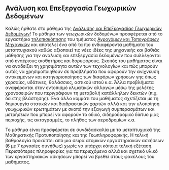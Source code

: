 ## Ανάλυση και Επεξεργασία Γεωχωρικών Δεδομένων

Καλώς ήρθατε στο μάθημα της [Ανάλυσης και Επεξεργασίας Γεωχωρικών Δεδομένων](#https://dsml.ece.ntua.gr/studies/courses/analyse-kai-epexergasia-geochorikon-dedomenon)! Το μάθημα των γεωχωρικών δεδομένων προσφέρεται από το εργαστήριο [τηλεπισκόπησης](#https://www.survey.ntua.gr/el/departments/topo/topo-labs/rslab) του τμήματος [Αγρονόμων και Τοπογράφων Μηχανικών](#https://www.survey.ntua.gr/el/) και αποτελεί ένα από τα πιο ενδιαφέροντα μαθήματα του μεταπτυχιακού καθώς αξιοποιεί τις νέες ιδέες της μηχανικής και βαθιάς μάθησης για την ανάλυση και επεξεργασία δεδομένων που συλλέγονται από εναέριους αισθητήρες και δορυφόρους. Σκοπός του μαθήματος είναι να αναδείξει τη χρησιμότητα αυτών των τεχνολογίων και πώς μπορούν αυτές να χρησιμοποιηθούν σε προβλήματα που αφορούν την ανίχνευση αντικειμένων και κατηγοριοποίησης των διαφόρων χρήσεων γης όπως χερσαίες, υδάτινες, θαλάσσιες, αστικού ιστού κ.α. Άλλα προβλήματα αναφέρονται στον εντοπισμό κλιματικών αλλαγών μέσω της μελέτης χρονοσειρών που περιγράφουν τη μεταβολή κατάλληλων δεικτών (π.χ. δείκτης βλάστησης). Ένα άλλο κομμάτι του μαθήματος σχετίζεται με τη δημιουργία στατικών και διαδραστικών χαρτών αλλά και την υλοποίηση γεωχωρικών ερωτημάτων με σκοπό την εξαγωγή συμπερασμάτων και μετρήσεων που μπορεί να αφορούν το οδικό, σιδηροδρομικό δίκτυο μιας περιοχής, τις ακτογραμμές, το πλήθος των αεροδρομίων κ.α. 

Το μάθημα είναι προσφέρεται σε συνδιδασκαλία με τα μεταπτυχιακά της Μαθηματικής Προτυποποίησης και της Γεωπληροφορικής. Η τελική βαθμολογία προκύπτει από μια σειρά ατομικών εργαστηριακών ασκήσεων (6 με 7 εργασίες συνήθως) χωρίς να υπάρχει κάποια τελική εξέταση. Περισσότερες πληροφορίες για τα περιεχόμενα αλλά και σχετικό υλικό των εργαστηριακών ασκήσεων μπορεί να βρεθεί στους φακέλους του μαθήματος.



